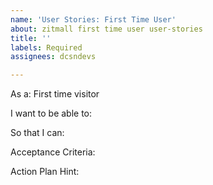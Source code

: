 ```yaml
---
name: 'User Stories: First Time User'
about: zitmall first time user user-stories
title: ''
labels: Required
assignees: dcsndevs

---
```


As a: First time visitor

I want to be able to:


So that I can:


Acceptance Criteria:



Action Plan Hint:
